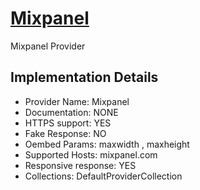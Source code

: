 # [Mixpanel](https://mixpanel.com)

Mixpanel Provider

## Implementation Details

- Provider
Name: Mixpanel
- Documentation: NONE
- HTTPS support: YES
- Fake Response: NO
- Oembed Params: maxwidth , maxheight
- Supported Hosts: mixpanel.com
- Responsive response: YES
- Collections: DefaultProviderCollection


